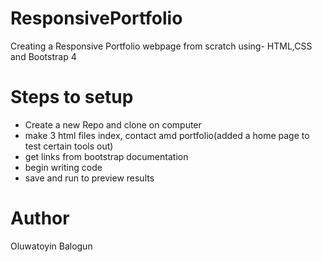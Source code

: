 # ResponsivePortfolio

Creating a Responsive Portfolio webpage from scratch using- HTML,CSS and Bootstrap 4

# Steps to setup
 - Create a new Repo and clone on computer 
 - make 3 html files index, contact amd portfolio(added a home page to test certain tools out)
 - get links from bootstrap documentation
 - begin writing code
 - save and run to preview results


# Author

Oluwatoyin Balogun